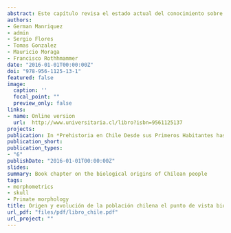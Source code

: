 ```yaml
---
abstract: Este capítulo revisa el estado actual del conocimiento sobre las primeras etapas del poblamiento de Chile, y la posterior evolución que han tenido las poblaciones que han habitado dicho territorio.
authors:
- German Manriquez
- admin
- Sergio Flores
- Tomas Gonzalez
- Mauricio Moraga
- Francisco Rothhmammer
date: "2016-01-01T00:00:00Z"
doi: "978-956-1125-13-1"
featured: false
image:
  caption: ''
  focal_point: ""
  preview_only: false
links:
- name: Online version
  url:  http://www.universitaria.cl/libro?isbn=9561125137
projects:
publication: In *Prehistoria en Chile Desde sus Primeros Habitantes hasta los Incas*, Editorial Universitaria, 573-586 (2016)
publication_short: 
publication_types:
- "6"
publishDate: "2016-01-01T00:00:00Z"
slides: 
summary: Book chapter on the biological origins of Chilean people
tags:
- morphometrics
- skull 
- Primate morphology
title: Origen y evolución de la población chilena el punto de vista biológico.
url_pdf: "files/pdf/libro_chile.pdf"
url_project: ""
---
```


